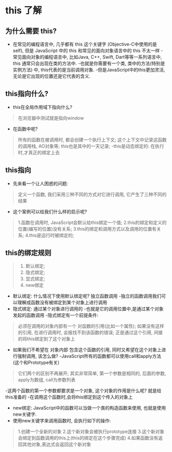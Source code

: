 # this 了解

## 为什么需要 this?

- 在常见的编程语言中, 几乎都有 this 这个关键字 (Objective-C中使用的是 self), 但是 JavaScript 中的 this 和常见的面向对象语言中的 this 不太一样
 -常见面向对象的编程语言中, 比如Java, C++, Swift, Dart等等一系列语言中, this 通常只会出现在类的方法中.
 -也就是你需要有一个类, 类中的方法(特别是实例方法) 中, this代表的是当前调用对象.
 -但是JavaScript中的this更加灵活,无论是它出现的位置还是它代表的含义.

## this指向什么?

- this在全局作用域下指向什么?

> 在浏览器中测试就是指向window

- 在函数中呢?

> 所有的函数在被调用时, 都会创建一个执行上下文;
> 这个上下文中记录这函数的调用栈, AO对象等;
> this也是其中的一天记录;
 -this是动态绑定的: 在执行时,才真正的绑定上去

## this指向

- 先来看一个让人困惑的问题:

> 定义一个函数, 我们采用三种不同的方式对它进行调用, 它产生了三种不同的结果

- 这个案例可以给我们什么样的启示呢?

> 1.函数在调用时, JavaScript会默认给this绑定一个值;
> 2.this的绑定和定义的位置(编写的位置)没有关系;
> 3.this的绑定和调用方式以及调用的位置有关系;
> 4.this是运行时被绑定的;

## this的绑定规则

> 1. 默认绑定;
> 2. 隐式绑定;
> 3. 显式绑定;
> 4. new绑定

- 默认绑定: 什么情况下使用默认绑定呢? 独立函数调用
 -独立的函数调用我们可以理解成函数没有被绑定到某个对象上进行调用
- 隐式绑定: 通过某个对象进行调用的
 -也就是它的调用位置中,是通过某个对象发起的函数调用
 -隐式绑定有一个前提条件:

 > 必须在调用的对象内部有一个 对函数的引用(比如一个属性);
 > 如果没有这样的引用, 在进行调用时, 会报找不到该函数的错误;
 > 正是通过这个引用, 间接的将this绑定到了这个对象上

- 如果我们不希望在 对象内部 包含这个函数的引用, 同时又希望在这个对象上进行强制调用, 该怎么做?
 -JavaScript所有的函数都可以使用call和apply方法(这个和Prototype有关)

 > 它们两个的区别不再展开;
 > 其实非常简单, 第一个参数是相同的, 后面的参数, apply为数组, call为参数列表

 -这两个函数的第一个参数都要求是一个对象, 这个对象的作用是什么呢? 就是给this准备的
 -在调用这个函数时,会将this绑定到这个传入的对象上

- new绑定: JavaScript中的函数可以当做一个类的构造函数来使用, 也就是使用new关键字.
- 使用new关键字来调用函数时, 会执行如下的操作:

 > 1.创建一个全新的对象
 > 2.这个新对象会被执行prototype连接
 > 3.这个新对象会绑定到函数调用的this上(this的绑定在这个步骤完成)
 > 4.如果函数没有返回其他对象,表达式会返回这个新对象